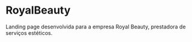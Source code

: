 # RoyalBeauty
 Landing page desenvolvida para a empresa Royal Beauty, prestadora de serviços estéticos.
